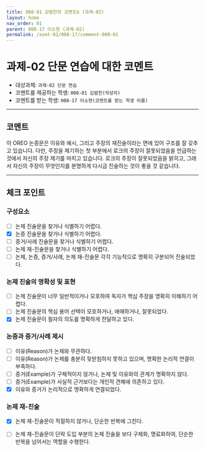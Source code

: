 ```yaml
---
title: 008-01 김범찬의 코멘트b (과제-02) 
layout: home
nav_order: 01
parent: 008-17 이소현 (과제-02)
permalink: /asmt-02/008-17/comment-008-01
---
```


# 과제-02 단문 연습에 대한 코멘트

- 대상과제: `과제-02 단문 연습`
- 코멘트를 제공하는 학생: `008-01 김범찬(작성자)` 
- 코멘트를 받는 학생: `008-17 이소현(코멘트를 받는 학생 이름)` 

---

## 코멘트

이 OREO 논증문은 이유와 예시, 그리고 주장의 재진술이라는 면에 있어 구조를 잘 갖추고 있습니다. 다만, 주장을 제기하는 첫 부분에서 로크의 주장이 잘못되었음을 언급하는 것에서 자신의 주장 제기를 마치고 있습니다. 로크의 주장이 잘못되었음을 밝히고, 그래서 자신의 주장이 무엇인지를 분명하게 다시금 진술하는 것이 좋을 것 같습니다.

---

## 체크 포인트

### **구성요소**
- [ ] 논제 진술문을 찾거나 식별하기 어렵다.
- [x] 논증 진술문을 찾거나 식별하기 어렵다.
- [ ] 증거/사례 진술문을 찾거나 식별하기 어렵다.
- [ ] 논제 재-진술문을 찾거나 식별하기 어렵다.
- [ ] 논제, 논증, 증거/사례, 논제 재-진술문 각각 기능적으로 명확히 구분되어 진술되었다.

### **논제 진술의 명확성 및 표현**  
- [ ] 논제 진술문이 너무 일반적이거나 모호하여 독자가 핵심 주장을 명확히 이해하기 어렵다.  
- [ ] 논제 진술문의 핵심 용어 선택이 모호하거나, 애매하거나, 잘못되었다.  
- [x] 논제 진술문이 필자의 의도를 명확하게 전달하고 있다.  

### **논증과 증거/사례 제시**  
- [ ] 이유(Reason)가 논제와 무관하다.
- [ ] 이유(Reason)가 논제를 충분히 뒷받침하지 못하고 있으며, 명확한 논리적 연결이 부족하다.  
- [ ] 증거(Example)가 구체적이지 않거나, 논제 및 이유와의 관계가 명확하지 않다. 
- [ ] 증거(Example)가 사실적 근거보다는 개인적 견해에 의존하고 있다.  
- [x] 이유와 증거가 논리적으로 명확하게 연결되었다.  

### **논제 재-진술**  
- [x] 논제 재-진술문이 적절하지 않거나, 단순한 반복에 그친다.   
- [ ] 논제 재-진술문이 단락 도입 부분의 논제 진술을 보다 구체화, 명료화하여, 단순한 반복을 넘어서는 역할을 수행한다.  

